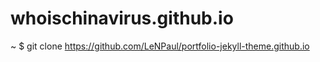 # whoischinavirus.github.io

~ $ git clone https://github.com/LeNPaul/portfolio-jekyll-theme.github.io
